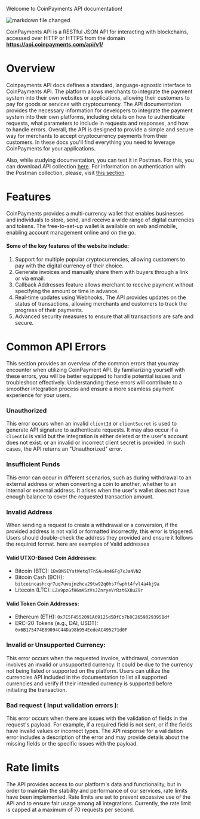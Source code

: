 Welcome to CoinPayments API documentation!

![markdown file changed](./charlie.png)

CoinPayments API is a RESTful JSON API for interacting with blockchains,
accessed over HTTP or HTTPS from the domain **https://api.coinpayments.com/api/v1/**

# Overview
Coinpayments API docs defines a standard, language-agnostic interface to CoinPayments API.
The platform allows merchants to integrate the payment system into their own websites or applications,
allowing their customers to pay for goods or services with cryptocurrency.
The API documentation provides the necessary information for developers to integrate the payment system into their own platforms,
including details on how to authenticate requests, what parameters to include in requests and responses, and how to handle errors.
Overall, the API is designed to provide a simple and secure way for merchants to accept cryptocurrency payments from their customers.
In these docs you'll find everything you need to leverage CoinPayments for your applications.

Also, while studying documentation, you can test it in Postman. For this, you can download API collection 
[here](https://coinpayments.postman.co/workspace/Team-Workspace~09eaa205-3e67-47b7-86d7-1d5709bf0610/collection/28654468-da626518-a5d1-44ac-ab0b-d59e23d051dc?action=share&creator=28654468&active-environment=28654468-0e4b6fab-4efd-4c74-a76e-d21527672c78).
For information on authentication with the Postman collection, please, visit [this section](#section/Authentication-for-Postman).

# Features
CoinPayments provides a multi-currency wallet that enables businesses and individuals to store, send,
and receive a wide range of digital currencies and tokens.
The free-to-set-up wallet is available on web and mobile, enabling account management online and on the go.

#### Some of the key features of the website include:
1. Support for multiple popular cryptocurrencies, allowing customers to pay with the digital currency of their choice.
2. Generate invoices and manually share them with buyers through a link or via email.
3. Callback Addresses feature allows merchant to receive payment without specifying the amount or time in advance.
4. Real-time updates using Webhooks, The API provides updates on the status of transactions, allowing merchants and customers to track the progress of their payments.
5. Advanced security measures to ensure that all transactions are safe and secure.


# Common API Errors
This section provides an overview of the common errors that you may encounter when utilizing CoinPayment API. By familiarizing yourself with these errors, you will be better equipped to handle potential issues and troubleshoot effectively. Understanding these errors will contribute to a smoother integration process and ensure a more seamless payment experience for your users.

### Unauthorized
This error occurs when an invalid `clientId` or `clientSecret` is used to generate API signature to authenticate requests. It may also occur if a `clientId` is valid but the integration is either deleted or the user's account does not exist. or an invalid or incorrect client secret is provided. In such cases, the API returns an "Unauthorized" error.

### Insufficient Funds
This error can occur in different scenarios, such as during withdrawal to an external address or when converting a coin to another, whether to an internal or external address. It arises when the user's wallet does not have enough balance to cover the requested transaction amount.

### Invalid Address
When sending a request to create a withdrawal or a conversion, if the provided address is not valid or formatted incorrectly, this error is triggered. Users should double-check the address they provided and ensure it follows the required format. here are examples of Valid addresses


#### Valid UTXO-Based Coin Addresses:
- Bitcoin (BTC): `1BvBMSEYstWetqTFn5Au4m4GFg7xJaNVN2`
- Bitcoin Cash (BCH): `bitcoincash:qr7uq7uvujmzhcv29tw92q0hs7fwpht4fvl4a4kj9a`
- Litecoin (LTC): `LZx9pzGfH6mKSzVsJZnryeVrRzt6X8uZ9r`

#### Valid Token Coin Addresses:
- Ethereum (ETH): `0x7E5F4552091A69125d5DfCb7b8C2659029395Bdf`
- ERC-20 Tokens (e.g., DAI, USDT): `0x6B175474E89094C44Da98b954EedeAC495271d0F`


### Invalid or Unsupported Currency:
This error occurs when the requested invoice, withdrawal, conversion involves an invalid or unsupported currency. It could be due to the currency not being listed or supported on the platform. Users can utilize the currencies API included in the documentation to list all supported currencies and verify if their intended currency is supported before initiating the transaction.

### Bad request ( Input validation errors ):
This error occurs when there are issues with the validation of fields in the request's payload. For example, if a required field is not sent, or if the fields have invalid values or incorrect types. The API response for a validation error includes a description of the error and may provide details about the missing fields or the specific issues with the payload.



# Rate limits
The API provides access to our platform's data and functionality, but in order to maintain the stability and performance of our services, rate limits have been implemented. Rate limits are set to prevent excessive use of the API and to ensure fair usage among all integrations.
Currently, the rate limit is capped at a maximum of 70 requests per second.
